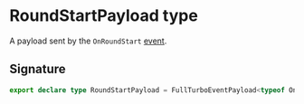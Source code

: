 # RoundStartPayload type

A payload sent by the `OnRoundStart` [event](https://developers.meta.com/horizon-worlds/reference/2.0.0/analytics_turboevents).

## Signature

```typescript
export declare type RoundStartPayload = FullTurboEventPayload<typeof OnRoundStart>;
```